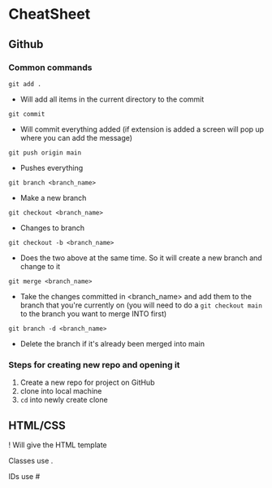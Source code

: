 # CheatSheet

## Github
### Common commands
`git add .`
- Will add all items in the current directory to the commit

`git commit`
- Will commit everything added (if extension is added a screen will pop up where you can add the message)

`git push origin main`
- Pushes everything

`git branch <branch_name>` 
- Make a new branch

`git checkout <branch_name>`
- Changes to branch

`git checkout -b <branch_name>`
- Does the two above at the same time. So it will create a new branch and change to it

`git merge <branch_name>`
- Take the changes committed in <branch_name> and add them to the branch that you're currently on (you will need to do a `git checkout main` to the branch you want to merge INTO first)

`git branch -d <branch_name>`
- Delete the branch if it's already been merged into main

### Steps for creating new repo and opening it
1. Create a new repo for project on GitHub
2. clone into local machine
3. `cd` into newly create clone

## HTML/CSS
! Will give the HTML template

Classes use .

IDs use #
